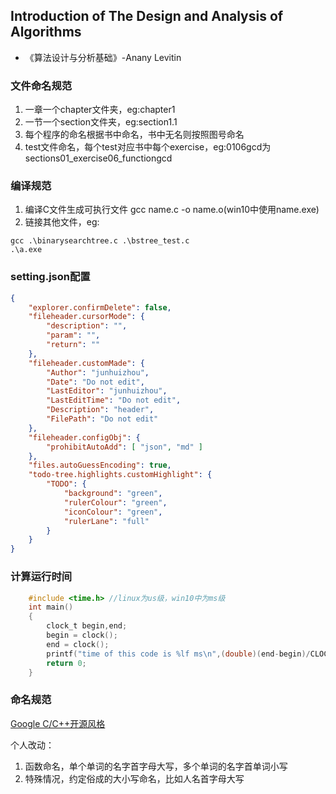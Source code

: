 ## Introduction of The Design and Analysis of Algorithms

* 《算法设计与分析基础》-Anany Levitin

### 文件命名规范

1. 一章一个chapter文件夹，eg:chapter1
2. 一节一个section文件夹，eg:section1.1
3. 每个程序的命名根据书中命名，书中无名则按照图号命名
4. test文件命名，每个test对应书中每个exercise，eg:0106gcd为sections01_exercise06_functiongcd

### 编译规范

1. 编译C文件生成可执行文件 gcc name.c -o name.o(win10中使用name.exe)
2. 链接其他文件，eg:

```
gcc .\binarysearchtree.c .\bstree_test.c
.\a.exe
```

### setting.json配置

```json
{
    "explorer.confirmDelete": false,
	"fileheader.cursorMode": {
        "description": "",
        "param": "",
        "return": ""
    },
	"fileheader.customMade": {
        "Author": "junhuizhou",
        "Date": "Do not edit",
        "LastEditor": "junhuizhou",
        "LastEditTime": "Do not edit",
        "Description": "header",
        "FilePath": "Do not edit"
    },
    "fileheader.configObj": {
        "prohibitAutoAdd": [ "json", "md" ] 
    },
    "files.autoGuessEncoding": true,
    "todo-tree.highlights.customHighlight": {
        "TODO": {
            "background": "green",
            "rulerColour": "green",
            "iconColour": "green",
            "rulerLane": "full"
        }
    }
}
```

### 计算运行时间

```C
    #include <time.h> //linux为us级，win10中为ms级
    int main()
    {
        clock_t begin,end;
        begin = clock();
        end = clock();
        printf("time of this code is %lf ms\n",(double)(end-begin)/CLOCKS_PER_SEC*1000);
        return 0;
    }    
```

### 命名规范

[Google C/C++开源风格](https://zh-google-styleguide.readthedocs.io/en/latest/google-cpp-styleguide/)

个人改动：
1. 函数命名，单个单词的名字首字母大写，多个单词的名字首单词小写
2. 特殊情况，约定俗成的大小写命名，比如人名首字母大写
